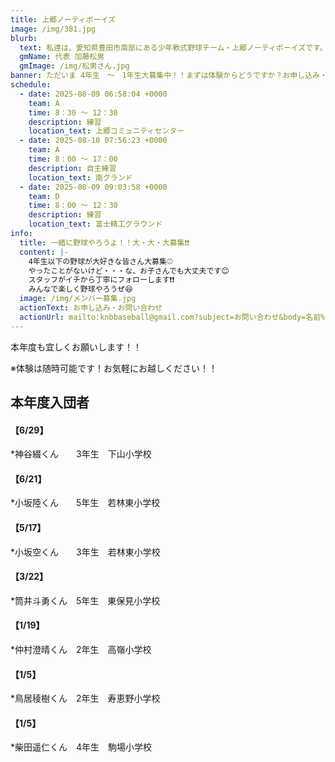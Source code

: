 ```yaml
---
title: 上郷ノーティボーイズ
image: /img/381.jpg
blurb:
  text: 私達は、愛知県豊田市南部にある少年軟式野球チーム・上郷ノーティボーイズです。野球を愛する少年・少女達の夢を育み、軟式野球を正しく指導し、体力向上と礼儀を養成します。また、親友同士の友情と交歓の場を与え、規則正しい明朗な少年・少女を育成することを目的としています。
  gmName: 代表 加藤松男
  gmImage: /img/松男さん.jpg
banner: ただいま 4年生　～　1年生大募集中！！まずは体験からどうですか？お申し込み・お問い合わせはお気軽にどうぞ！！
schedule:
  - date: 2025-08-09 06:58:04 +0000
    team: A
    time: 8：30 ～ 12：30
    description: 練習
    location_text: 上郷コミュニティセンター
  - date: 2025-08-10 07:56:23 +0000
    team: A
    time: 8：00 ～ 17：00
    description: 自主練習
    location_text: 南グランド
  - date: 2025-08-09 09:03:58 +0000
    team: D
    time: 8：00 ～ 12：30
    description: 練習
    location_text: 富士精工グラウンド
info:
  title: 一緒に野球やろうよ！！大・大・大募集❗❗
  content: |-
    4年生以下の野球が大好きな皆さん大募集⚾
    やったことがないけど・・・な、お子さんでも大丈夫です😊
    スタッフがイチから丁寧にフォローします❗❗
    みんなで楽しく野球やろうぜ😆
  image: /img/メンバー募集.jpg
  actionText: お申し込み・お問い合わせ
  actionUrl: mailto:knbbaseball@gmail.com?subject=お問い合わせ&body=名前%20%3A%0D%0Aふりがな%20%3A%0D%0A電話%20%3A%0D%0A学校名%20%3A%0D%0A学年%20%3A%0D%0Aお問い合せ内容%20%3A（例、体験・見学・入団希望）
---
```

本年度も宜しくお願いします！！


※体験は随時可能です！お気軽にお越しください！！

## 本年度入団者

#### 【6/29】

*神谷綴くん　　3年生　下山小学校

#### 【6/21】

*小坂陸くん　　5年生　若林東小学校

#### 【5/17】

*小坂空くん　　3年生　若林東小学校

#### 【3/22】

*筒井斗勇くん　5年生　東保見小学校

#### 【1/19】

*仲村澄晴くん　2年生　高嶺小学校

#### 【1/5】

*鳥居稜樹くん　2年生　寿恵野小学校

#### 【1/5】

*柴田遥仁くん　4年生　駒場小学校

